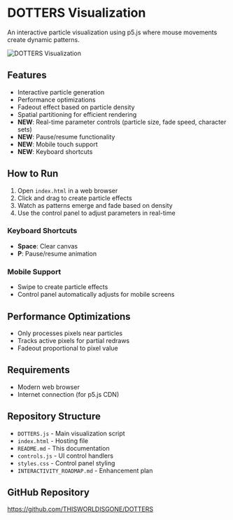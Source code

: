 # DOTTERS Visualization

An interactive particle visualization using p5.js where mouse movements create dynamic patterns.

![DOTTERS Visualization](https://github.com/THISWORLDISGONE/DOTTERS/raw/main/screenshot.gif)

## Features
- Interactive particle generation
- Performance optimizations
- Fadeout effect based on particle density
- Spatial partitioning for efficient rendering
- **NEW**: Real-time parameter controls (particle size, fade speed, character sets)
- **NEW**: Pause/resume functionality
- **NEW**: Mobile touch support
- **NEW**: Keyboard shortcuts

## How to Run
1. Open `index.html` in a web browser
2. Click and drag to create particle effects
3. Watch as patterns emerge and fade based on density
4. Use the control panel to adjust parameters in real-time

### Keyboard Shortcuts
- **Space**: Clear canvas
- **P**: Pause/resume animation

### Mobile Support
- Swipe to create particle effects
- Control panel automatically adjusts for mobile screens

## Performance Optimizations
- Only processes pixels near particles
- Tracks active pixels for partial redraws
- Fadeout proportional to pixel value

## Requirements
- Modern web browser
- Internet connection (for p5.js CDN)

## Repository Structure
- `DOTTERS.js` - Main visualization script
- `index.html` - Hosting file
- `README.md` - This documentation
- `controls.js` - UI control handlers
- `styles.css` - Control panel styling
- `INTERACTIVITY_ROADMAP.md` - Enhancement plan

## GitHub Repository
https://github.com/THISWORLDISGONE/DOTTERS